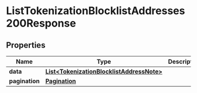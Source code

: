 

# ListTokenizationBlocklistAddresses200Response


## Properties

| Name | Type | Description | Notes |
|------------ | ------------- | ------------- | -------------|
|**data** | [**List&lt;TokenizationBlocklistAddressNote&gt;**](TokenizationBlocklistAddressNote.md) |  |  |
|**pagination** | [**Pagination**](Pagination.md) |  |  |



